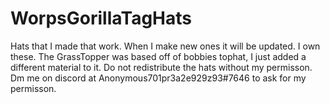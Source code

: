 # WorpsGorillaTagHats
Hats that I made that work. When I make new ones it will be updated.
I own these. The GrassTopper was based off of bobbies tophat, I just added a different material to it. Do not redistribute the hats without my permisson. Dm me on discord at Anonymous701pr3a2e929z93#7646 to ask for my permisson.
